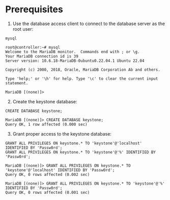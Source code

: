 # Prerequisites
1. Use the database access client to connect to the database server as the root user:
```shell
mysql
```
```shell
root@controller:~# mysql
Welcome to the MariaDB monitor.  Commands end with ; or \g.
Your MariaDB connection id is 39
Server version: 10.6.18-MariaDB-0ubuntu0.22.04.1 Ubuntu 22.04

Copyright (c) 2000, 2018, Oracle, MariaDB Corporation Ab and others.

Type 'help;' or '\h' for help. Type '\c' to clear the current input statement.

MariaDB [(none)]> 
```
2. Create the keystone database:
```shell
CREATE DATABASE keystone;
```
```shell
MariaDB [(none)]> CREATE DATABASE keystone;
Query OK, 1 row affected (0.000 sec)
```
3. Grant proper access to the keystone database:
```shell
GRANT ALL PRIVILEGES ON keystone.* TO 'keystone'@'localhost' IDENTIFIED BY 'Passw0rd';
GRANT ALL PRIVILEGES ON keystone.* TO 'keystone'@'%' IDENTIFIED BY 'Passw0rd';
```
```shell
MariaDB [(none)]> GRANT ALL PRIVILEGES ON keystone.* TO 'keystone'@'localhost' IDENTIFIED BY 'Passw0rd';
Query OK, 0 rows affected (0.002 sec)

MariaDB [(none)]> GRANT ALL PRIVILEGES ON keystone.* TO 'keystone'@'%' IDENTIFIED BY 'Passw0rd';
Query OK, 0 rows affected (0.001 sec)
```
